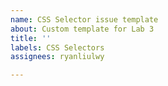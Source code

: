```yaml
---
name: CSS Selector issue template
about: Custom template for Lab 3
title: ''
labels: CSS Selectors
assignees: ryanliulwy

---
```



